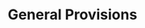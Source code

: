 ---
hrs_structure:
  title: '1'
  chapter: ''
  statute: ''
type: title
menu:
  hrs:
    identifier: title1
    name: Title 1. General Provisions
weight: 5
title: General Provisions
full_title: Title 1. General Provisions
---